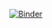 [![Binder](https://mybinder.org/badge_logo.svg)](https://mybinder.org/v2/gh/ibtihel0202/Projet_Algo/main)
